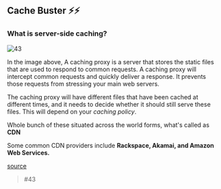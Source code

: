## Cache Buster ⚡️⚡️
### What is server-side caching?

![43](https://user-images.githubusercontent.com/13570866/42724829-f025d43a-8796-11e8-90ea-ce19663d9db2.PNG)

In the image above, A caching proxy is a server that stores the static files that are used to respond to common requests. A caching proxy will intercept common requests and quickly deliver a response. It prevents those requests from stressing your main web servers.

The caching proxy will have different files that have been cached at different times, and it needs to decide whether it should still serve these files. This will depend on your _caching policy_.

Whole bunch of these situated across the world forms, what's called as **CDN**

Some common CDN providers include **Rackspace, Akamai, and Amazon Web Services.**

[source](https://dev.to/kbk0125/web-caching-explained-by-buying-milk-at-the-supermarket-9k4?utm_source=mybridge&utm_medium=blog&utm_campaign=read_more)

> #43